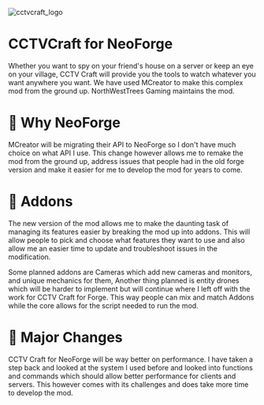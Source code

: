 ![cctvcraft_logo](https://github.com/northwesttrees-gaming/CCTV-Craft-NeoForge/assets/47284617/1b55b36c-f51a-4667-92c6-6ea652aba001)
# CCTVCraft for NeoForge
Whether you want to spy on your friend's house on a server or keep an eye on your village, CCTV Craft will provide you the tools to watch whatever you want anywhere you want. We have used MCreator to make this complex mod from the ground up. NorthWestTrees Gaming maintains the mod.

# 🦊 Why NeoForge
MCreator will be migrating their API to NeoForge so I don't have much choice on what API I use. This change however allows me to remake the mod from the ground up, address issues that people had in the old forge version and make it easier for me to develop the mod for years to come.

# 🌟 Addons
The new version of the mod allows me to make the daunting task of managing its features easier by breaking the mod up into addons. This will allow people to pick and choose what features they want to use and also allow me an easier time to update and troubleshoot issues in the modification.  
  
Some planned addons are Cameras which add new cameras and monitors, and unique mechanics for them, Another thing planned is entity drones which will be harder to implement but will continue where I left off with the work for CCTV Craft for Forge. This way people can mix and match Addons while the core allows for the script needed to run the mod.

# 🚧 Major Changes
CCTV Craft for NeoForge will be way better on performance. I have taken a step back and looked at the system I used before and looked into functions and commands which should allow better performance for clients and servers. This however comes with its challenges and does take more time to develop the mod.

